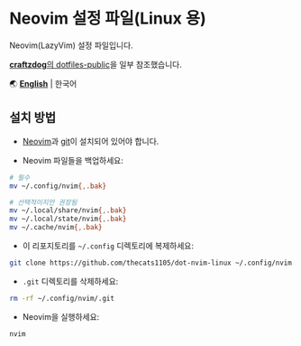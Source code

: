 # Neovim 설정 파일(Linux 용)

Neovim(LazyVim) 설정 파일입니다.

[**craftzdog**의 dotfiles-public](https://github.com/craftzdog/dotfiles-public)을 일부 참조했습니다.

🌏
[**English**](https://github.com/thecats1105/dot-nvim-linux/blob/main/README.en.md) |
한국어

## 설치 방법

- [Neovim](https://neovim.io/)과 [git](https://git-scm.com/)이 설치되어 있어야 합니다.

- Neovim 파일들을 백업하세요:

```bash
# 필수
mv ~/.config/nvim{,.bak}

# 선택적이지만 권장됨
mv ~/.local/share/nvim{,.bak}
mv ~/.local/state/nvim{,.bak}
mv ~/.cache/nvim{,.bak}
```

- 이 리포지토리를 `~/.config` 디렉토리에 복제하세요:

```bash
git clone https://github.com/thecats1105/dot-nvim-linux ~/.config/nvim
```

- `.git` 디렉토리를 삭제하세요:

```bash
rm -rf ~/.config/nvim/.git
```

- Neovim을 실행하세요:

```bash
nvim
```

